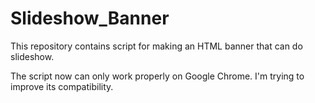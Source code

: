 # Slideshow_Banner
This repository contains script for making an HTML banner that can do slideshow.

The script now can only work properly on Google Chrome. I'm trying to improve its compatibility.
